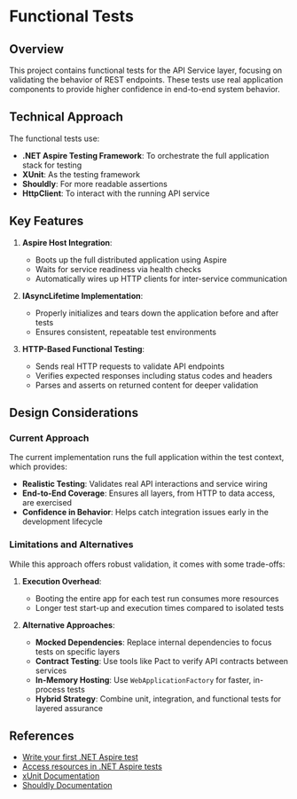 ﻿# Functional Tests

## Overview

This project contains functional tests for the API Service layer, focusing on validating the behavior of REST endpoints. These tests use real application components to provide higher confidence in end-to-end system behavior.

## Technical Approach

The functional tests use:

- **.NET Aspire Testing Framework**: To orchestrate the full application stack for testing
- **XUnit**: As the testing framework
- **Shouldly**: For more readable assertions
- **HttpClient**: To interact with the running API service

## Key Features

1. **Aspire Host Integration**:
   - Boots up the full distributed application using Aspire
   - Waits for service readiness via health checks
   - Automatically wires up HTTP clients for inter-service communication

2. **IAsyncLifetime Implementation**:
   - Properly initializes and tears down the application before and after tests
   - Ensures consistent, repeatable test environments

3. **HTTP-Based Functional Testing**:
   - Sends real HTTP requests to validate API endpoints
   - Verifies expected responses including status codes and headers
   - Parses and asserts on returned content for deeper validation

## Design Considerations

### Current Approach

The current implementation runs the full application within the test context, which provides:

- **Realistic Testing**: Validates real API interactions and service wiring
- **End-to-End Coverage**: Ensures all layers, from HTTP to data access, are exercised
- **Confidence in Behavior**: Helps catch integration issues early in the development lifecycle

### Limitations and Alternatives

While this approach offers robust validation, it comes with some trade-offs:

1. **Execution Overhead**:
   - Booting the entire app for each test run consumes more resources
   - Longer test start-up and execution times compared to isolated tests

2. **Alternative Approaches**:
   - **Mocked Dependencies**: Replace internal dependencies to focus tests on specific layers
   - **Contract Testing**: Use tools like Pact to verify API contracts between services
   - **In-Memory Hosting**: Use `WebApplicationFactory` for faster, in-process tests
   - **Hybrid Strategy**: Combine unit, integration, and functional tests for layered assurance

## References

- [Write your first .NET Aspire test][write-aspire-test]
- [Access resources in .NET Aspire tests][access-aspire-resources]
- [xUnit Documentation][xunit-docs]
- [Shouldly Documentation][shouldly-docs]

[write-aspire-test]: https://learn.microsoft.com/en-us/dotnet/aspire/testing/write-your-first-test  
[access-aspire-resources]: https://learn.microsoft.com/en-us/dotnet/aspire/testing/accessing-resources  
[xunit-docs]: https://xunit.net/  
[shouldly-docs]: https://github.com/shouldly/shouldly  
